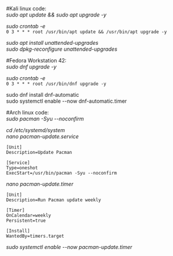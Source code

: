 #Kali linux code:  
*sudo apt update && sudo apt upgrade -y*  

*sudo crontab -e*  
```0 3 * * * root /usr/bin/apt update && /usr/bin/apt upgrade -y```  

*sudo apt install unattended-upgrades*  
*sudo dpkg-reconfigure unattended-upgrades*  

#Fedora Workstation 42:  
*sudo dnf upgrade -y*  

*sudo crontab -e*  
```0 3 * * * root /usr/bin/dnf upgrade -y```  

sudo dnf install dnf-automatic  
sudo systemctl enable --now dnf-automatic.timer  


#Arch linux code:  
*sudo pacman -Syu --noconfirm*  

*cd /etc/systemd/system*  
*nano pacman-update.service*  
```##nano  
[Unit]  
Description=Update Pacman  

[Service]  
Type=oneshot  
ExecStart=/usr/bin/pacman -Syu --noconfirm  
```  

*nano pacman-update.timer*  
```##nano  
[Unit]  
Description=Run Pacman update weekly  

[Timer]  
OnCalendar=weekly  
Persistent=true  

[Install]  
WantedBy=timers.target  
```
*sudo systemctl enable --now pacman-update.timer*  